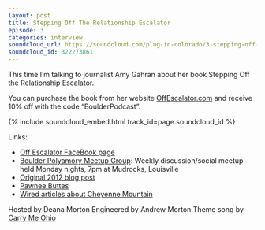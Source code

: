 ```yaml
---
layout: post
title: Stepping Off The Relationship Escalator
episode: 3
categories: interview
soundcloud_url: https://soundcloud.com/plug-in-colorado/3-stepping-off-the-relationship-escalator
soundcloud_id: 322273861
---
```


This time I’m talking to journalist Amy Gahran about her book Stepping Off the Relationship Escalator.

You can purchase the book from her website [OffEscalator.com](http://offescalator.com/) and receive 10% off with the code “BoulderPodcast”.

{% include soundcloud_embed.html track_id=page.soundcloud_id %}

Links:

- [Off Escalator FaceBook page](https://www.facebook.com/offescalator/)
- [Boulder Polyamory Meetup Group](https://www.meetup.com/boulderpoly/): Weekly discussion/social meetup held Monday nights, 7pm at Mudrocks, Louisville
- [Original 2012 blog post](https://solopoly.net/2012/11/29/riding-the-relationship-escalator-or-not/)
- [Pawnee Buttes](https://en.wikipedia.org/wiki/Pawnee_Buttes)
- [Wired articles about Cheyenne Mountain](https://www.wired.com/2017/05/rare-journey-cheyenne-mountain-complex-super-bunker-can-survive-anything/)

Hosted by Deana Morton
Engineered by Andrew Morton
Theme song by [Carry Me Ohio](https://www.carrymeohio.com)
